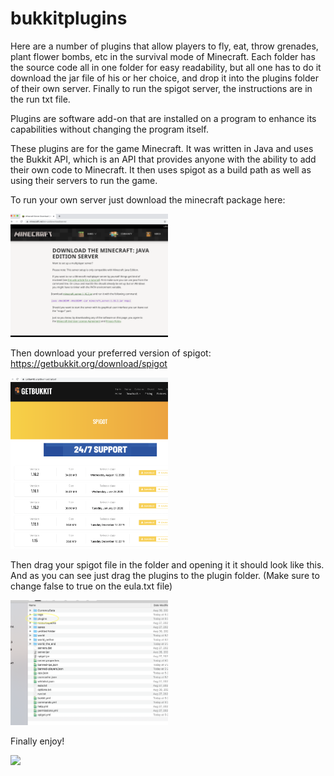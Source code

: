 # bukkitplugins

Here are a number of plugins that allow players to fly, eat, throw grenades, plant flower bombs, etc in the survival mode of Minecraft.  Each folder has the source code all in one folder for easy readability, but all one has to do it download the jar file of his or her choice, and drop it into the plugins folder of their own server.  Finally to run the spigot server, the instructions are in the run txt file.  

Plugins are software add-on that are installed on a program to enhance its capabilities without changing the program itself. 

These plugins are for the game Minecraft.  It was written in Java and uses the Bukkit API, which is an API that provides anyone with the ability to add their own code to Minecraft.  It then uses spigot as a build path as well as using their servers to run the game.  





To run your own server just download the minecraft package here:

<img src="imgs/screenshot.png" width="50%"/>

Then download your preferred version of spigot: 
https://getbukkit.org/download/spigot

<img src="imgs/Untitled.png" width="50%"/>

Then drag your spigot file in the folder and opening it it should look like this.  And as you can see just drag the plugins to the plugin folder.  (Make sure to change false to true on the eula.txt file) 

<img src="imgs/Untitled2.png" width="50%"/>

Finally enjoy!

<img src="imgs/Untitled3.png" width="80%"/>

